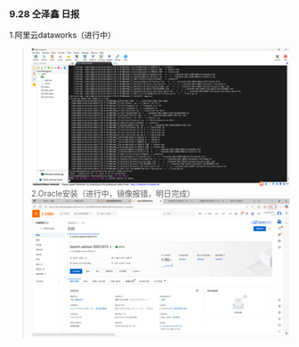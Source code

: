 ### 9.28 仝泽鑫 日报
1.阿里云dataworks（进行中）
>![img.png](img.png)
2.Oracle安装（进行中，镜像报错，明日完成）
>![img_1.png](img_1.png)